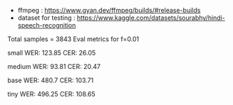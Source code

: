 - ffmpeg : https://www.gyan.dev/ffmpeg/builds/#release-builds
- dataset for testing : https://www.kaggle.com/datasets/sourabhy/hindi-speech-recognition



Total samples = 3843
Eval metrics for f=0.01

small
WER: 123.85
CER: 26.05

medium
WER: 93.81
CER: 20.47

base
WER: 480.7
CER: 103.71

tiny
WER: 496.25
CER: 108.65

